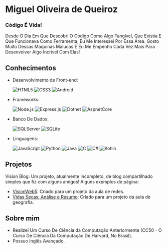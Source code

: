 # Miguel Oliveira de Queiroz
### Código É Vida!

Desde O Dia Em Que Descobri O Código Como Algo Tangível, Que Existia E Que Funcionava Como Ferramenta, Eu Me Interessei Por Essa Área. Gosto Muito Dessas Maquinas Malucas E Eu Me Empenho Cada Vez Mais Para Desenvolver Algo Incrível Com Elas!

## Conhecimentos

- Desenvolvimento de Front-end:

  ![HTML5](https://img.shields.io/badge/HTML5-E34F26?style=for-the-badge&logo=html5&logoColor=white)
  ![CSS3](https://img.shields.io/badge/CSS3-1572B6?style=for-the-badge&logo=css&logoColor=white)
  ![Android](https://img.shields.io/badge/Android-3DDC84?style=for-the-badge&logo=androidstudio&logoColor=white)

- Frameworks:

  ![Node.js](https://img.shields.io/badge/Node.js-339933?style=for-the-badge&logo=node.js&logoColor=white)
  ![Express.js](https://img.shields.io/badge/Express.js-000000?style=for-the-badge&logo=express&logoColor=white)
  ![Dotnet](https://img.shields.io/badge/Dotnet-512BD4?style=for-the-badge&logo=dotnet&logoColor=white)
  ![AspnetCore](https://img.shields.io/badge/Aspnet%20Core-3178C6?style=for-the-badge&logo=dotnet&logoColor=white)

- Banco De Dados:

  ![SQLServer](https://img.shields.io/badge/MSSQL_Server-CC2927?style=for-the-badge&logo=microsoft-sql-server&logoColor=white)
  ![SQLite](https://img.shields.io/badge/SQLite-003B57?style=for-the-badge&logo=sqlite&logoColor=white)

- Linguagens:

  ![JavaScript](https://img.shields.io/badge/JavaScript-F7DF1E?style=for-the-badge&logo=javascript&logoColor=black)
  ![Python](https://img.shields.io/badge/Python-3776AB?style=for-the-badge&logo=python&logoColor=white)
  ![Java](https://img.shields.io/badge/Java-007396?style=for-the-badge&logo=java&logoColor=white)
  ![C](https://img.shields.io/badge/C-A8B9CC?style=for-the-badge&logo=c&logoColor=white)
  ![C#](https://img.shields.io/badge/CSharp-512BD4?style=for-the-badge&logo=dotnet&logoColor=white)
  ![Kotlin](https://img.shields.io/badge/Kotlin-7F52FF?style=for-the-badge&logo=kotlin&logoColor=white)

## Projetos

Vision Blog: Um projeto, atualmente incompleto, de blog compartilhado simples que fiz com alguns amigos! Alguns exemplos de página:
- [VisionWeb5](https://visionweb5.netlify.app): Criado para um projeto da aula de redes.
- [Vidas Secas: Análise e Resumo](https://vidassecaslivro.netlify.app): Criado para um projeto da aula de geografia.

## Sobre mim

- Realizei Um Curso De Ciência da Computação Anteriormente (CC50 - O Curso De Ciência Da Computação De Harvard, No Brasil).
- Possuo Inglês Avançado.
